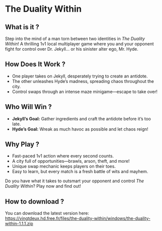 # The Duality Within

## What is it ?

Step into the mind of a man torn between two identities in *The Duality Within*! A thrilling 1v1 local multiplayer game where you and your opponent fight for control over Dr. Jekyll… or his sinister alter ego, Mr. Hyde.

## How Does It Work ?

- One player takes on Jekyll, desperately trying to create an antidote.
- The other unleashes Hyde’s madness, spreading chaos throughout the city.
- Control swaps through an intense maze minigame—escape to take over!

## Who Will Win ?

- **Jekyll’s Goal:** Gather ingredients and craft the antidote before it’s too late.
- **Hyde’s Goal:** Wreak as much havoc as possible and let chaos reign!

## Why Play ?

- Fast-paced 1v1 action where every second counts.
- A city full of opportunities—brawls, arson, theft, and more!
- Unique swap mechanic keeps players on their toes.
- Easy to learn, but every match is a fresh battle of wits and mayhem.

Do you have what it takes to outsmart your opponent and control *The Duality Within*? Play now and find out!

## How to download ?

You can download the latest version here: https://vingtdeux.hd.free.fr/files/the-duality-within/windows/the-duality-within-1.1.1.zip
